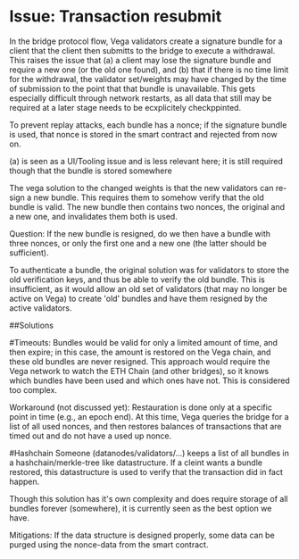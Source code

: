# Issue: Transaction resubmit

In the bridge protocol flow, Vega validators create a signature bundle for a client that the client then submitts to the bridge to execute a withdrawal. 
This raises the issue that (a) a client may lose the signature bundle and require a new one (or the old one found), and (b) that if there is no time limit for the withdrawal,
the validator set/weights may have changed by the time of submission to the point that that bundle is unavailable.
This gets especially difficult through network restarts, as all data that still may be required at a later stage needs to be ecxplicitely checkppinted.

To prevent replay attacks, each bundle has a nonce; if the signature bundle is used, that nonce is stored in the smart contract and rejected from now on.

(a) is seen as a UI/Tooling issue and is less relevant here; it is still required though that the bundle is stored somewhere

The vega solution to the changed weights is that the new validators can re-sign a new bundle. This requires them to somehow verify that the old
bundle is valid. The new bundle then contains two nonces, the original and a new one, and invalidates them both is used.

Question: If the new bundle is resigned, do we then have a bundle with three nonces, or only the first one and a new one (the latter should be sufficient).

To authenticate a bundle, the original solution was for validators to store the old verification keys, and thus be able to verify the old bundle. 
This is insufficient, as it would allow an old set of validators (that may no longer be active on Vega) to create 'old' bundles and have them resigned
by the active validators.

##Solutions

#Timeouts:
Bundles would be valid for only a limited amount of time, and then expire; in this case, the amount is restored on the Vega chain, and
these old bundles are never resigned. 
This approach would require the Vega network  to watch the ETH Chain (and other bridges), so it knows which bundles have been used and which ones have not.
This is considered too complex. 

Workaround (not discussed yet): Restauration is done only at a specific point in time (e.g., an epoch end). At this time, Vega queries the bridge for a list of all used 
nonces, and then restores balances of transactions that are timed out and do not have a used up nonce. 

#Hashchain
Someone (datanodes/validators/...) keeps a list of all bundles in a hashchain/merkle-tree like datastructure. If a cleint wants a bundle restored, this
datastructure is used to verify that the transaction did in fact happen.

Though this solution has it's own complexity and does require storage of all bundles forever (somewhere), it is currently seen as the best option we have.

Mitigations: If the data structure is designed properly, some data can be purged using the nonce-data from the smart contract.
